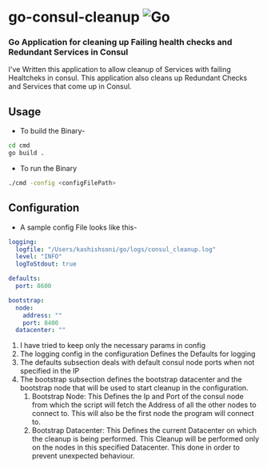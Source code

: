 # go-consul-cleanup                                                 ![Go](https://github.com/ICEBERG98/Go-Consul-Cleanup/workflows/Go/badge.svg?branch=main)
###  **Go Application for cleaning up Failing health checks and Redundant Services in Consul**

I've Written this application to allow cleanup of Services with failing Healtcheks in consul. This application also
 cleans up Redundant Checks and Services that come up in Consul.
 
## Usage
- To build the Binary-
```bash
cd cmd
go build .
```
- To run the Binary
```bash
./cmd -config <configFilePath>
```

## Configuration

- A sample config File looks like this-
```yaml
logging:
  logfile: "/Users/kashishsoni/go/logs/consul_cleanup.log"
  level: "INFO"
  logToStdout: true

defaults:
  port: 8600

bootstrap:
  node:
    address: ""
    port: 8400
  datacenter: ""

```
1. I have tried to keep only the necessary params in config
1. The logging config in the configuration Defines the Defaults for logging
1. The defaults subsection deals with default consul node ports when not specified in the IP
1. The bootstrap subsection defines the bootstrap datacenter and the bootstrap node that will be used to start
 cleanup in the configuration.
    1. Bootstrap Node: This Defines the Ip and Port of the consul node from which the script will fetch the Address
     of all the other nodes to connect to. This will also be the first node the program will connect to.
    1.  Bootstrap Datacenter: This Defines the current Datacenter on which the cleanup is being performed. This
     Cleanup will be performed only on the nodes in this specified Datacenter. This done in order to prevent
      unexpected behaviour.
